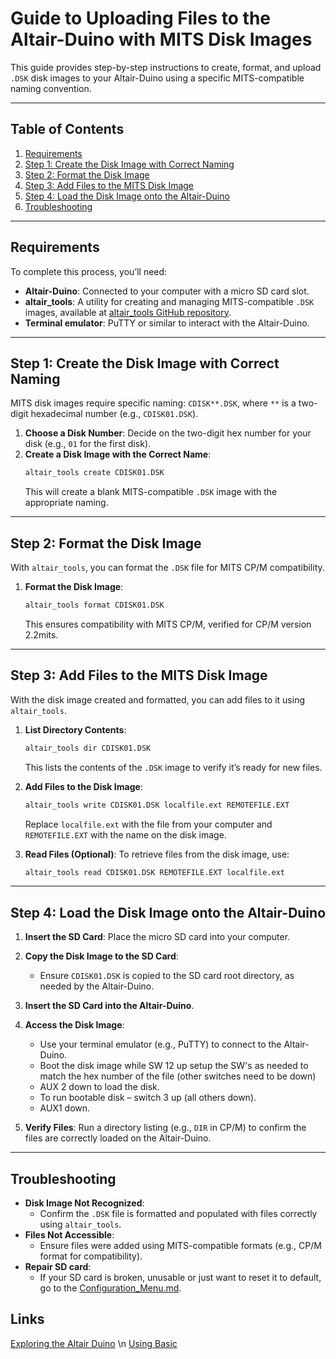 # Guide to Uploading Files to the Altair-Duino with MITS Disk Images

This guide provides step-by-step instructions to create, format, and upload `.DSK` disk images to your Altair-Duino using a specific MITS-compatible naming convention.

---

## Table of Contents
1. [Requirements](#requirements)
2. [Step 1: Create the Disk Image with Correct Naming](#step-1-create-the-disk-image-with-correct-naming)
3. [Step 2: Format the Disk Image](#step-2-format-the-disk-image)
4. [Step 3: Add Files to the MITS Disk Image](#step-3-add-files-to-the-mits-disk-image)
5. [Step 4: Load the Disk Image onto the Altair-Duino](#step-4-load-the-disk-image-onto-the-altair-duino)
6. [Troubleshooting](#troubleshooting)

---

## Requirements

To complete this process, you’ll need:
- **Altair-Duino**: Connected to your computer with a micro SD card slot.
- **altair_tools**: A utility for creating and managing MITS-compatible `.DSK` images, available at [altair_tools GitHub repository](https://github.com/phatchman/altair_tools).
- **Terminal emulator**: PuTTY or similar to interact with the Altair-Duino.

---

## Step 1: Create the Disk Image with Correct Naming

MITS disk images require specific naming: `CDISK**.DSK`, where `**` is a two-digit hexadecimal number (e.g., `CDISK01.DSK`).

1. **Choose a Disk Number**: Decide on the two-digit hex number for your disk (e.g., `01` for the first disk).
2. **Create a Disk Image with the Correct Name**:
   ```bash
   altair_tools create CDISK01.DSK
   ```
   This will create a blank MITS-compatible `.DSK` image with the appropriate naming.

---

## Step 2: Format the Disk Image

With `altair_tools`, you can format the `.DSK` file for MITS CP/M compatibility.

1. **Format the Disk Image**:
   ```bash
   altair_tools format CDISK01.DSK
   ```
   This ensures compatibility with MITS CP/M, verified for CP/M version 2.2mits.

---

## Step 3: Add Files to the MITS Disk Image

With the disk image created and formatted, you can add files to it using `altair_tools`.

1. **List Directory Contents**:
   ```bash
   altair_tools dir CDISK01.DSK
   ```
   This lists the contents of the `.DSK` image to verify it’s ready for new files.

2. **Add Files to the Disk Image**:
   ```bash
   altair_tools write CDISK01.DSK localfile.ext REMOTEFILE.EXT
   ```
   Replace `localfile.ext` with the file from your computer and `REMOTEFILE.EXT` with the name on the disk image.

3. **Read Files (Optional)**: 
   To retrieve files from the disk image, use:
   ```bash
   altair_tools read CDISK01.DSK REMOTEFILE.EXT localfile.ext
   ```

---

## Step 4: Load the Disk Image onto the Altair-Duino

1. **Insert the SD Card**: Place the micro SD card into your computer.

2. **Copy the Disk Image to the SD Card**:
   - Ensure `CDISK01.DSK` is copied to the SD card root directory, as needed by the Altair-Duino.

3. **Insert the SD Card into the Altair-Duino**.

4. **Access the Disk Image**:
   - Use your terminal emulator (e.g., PuTTY) to connect to the Altair-Duino.
   - Boot the disk image while SW 12 up setup the SW's as needed to match the hex number of the file (other switches need to be down)
   - AUX 2 down to load the disk.
   - To run bootable disk – switch 3 up (all others down).
   - AUX1 down.


5. **Verify Files**: Run a directory listing (e.g., `DIR` in CP/M) to confirm the files are correctly loaded on the Altair-Duino.

---

## Troubleshooting

- **Disk Image Not Recognized**:
  - Confirm the `.DSK` file is formatted and populated with files correctly using `altair_tools`.
- **Files Not Accessible**:
  - Ensure files were added using MITS-compatible formats (e.g., CP/M format for compatibility).
- **Repair SD card**:
   - If your SD card is broken, unusable or just want to reset it to default, go to the <a href="https://github.com/ledmer/CSC215/blob/main/presentations/AltairDuino/Configuration_menu.md">Configuration_Menu.md</a>.
## Links
<a href= "https://codeberg.org/Jamethiel/csc215/src/branch/main/altair_duino.md">Exploring the Altair Duino</a> \n
<a href= "https://codeberg.org/Jamethiel/csc215/src/branch/main/altair_duino.md">Using Basic</a>
